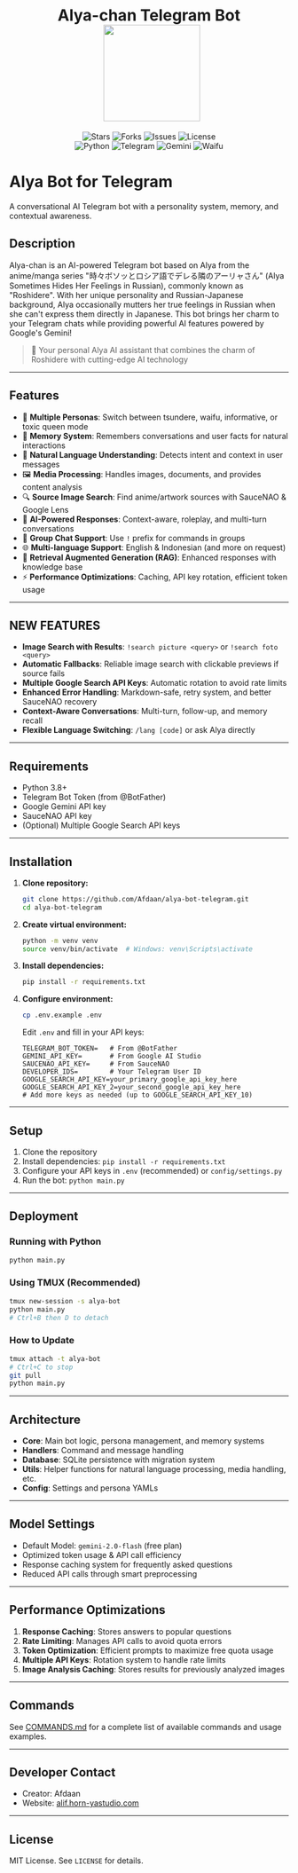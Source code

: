 <!-- Meta tags for SEO -->
<meta name="keywords" content="telegram bot, ai bot, waifu bot, anime bot, alya bot, roshidere bot, python telegram bot, gemini ai bot">
<meta name="description" content="Alya-chan: A Telegram Bot based on Alya from Roshidere with AI capabilities powered by Google Gemini">

<div align="center">
  <h1>
    Alya-chan Telegram Bot
    <img src="https://i.imgur.com/GUwqdRw.gif" width="174px" style="margin-left: 10px; vertical-align: middle;">
  </h1>

  <!-- Badges -->
  <p>
    <img src="https://img.shields.io/github/stars/Afdaan/alya-bot-telegram?style=for-the-badge&color=pink" alt="Stars">
    <img src="https://img.shields.io/github/forks/Afdaan/alya-bot-telegram?style=for-the-badge&color=lightblue" alt="Forks">
    <img src="https://img.shields.io/github/issues/Afdaan/alya-bot-telegram?style=for-the-badge&color=violet" alt="Issues">
    <img src="https://img.shields.io/badge/License-MIT-lightgreen.svg?style=for-the-badge" alt="License">
    <br>
    <img src="https://img.shields.io/badge/Python-3.8+-blue.svg?style=for-the-badge&logo=python" alt="Python">
    <img src="https://img.shields.io/badge/Telegram-Bot-blue.svg?style=for-the-badge&logo=telegram" alt="Telegram">
    <img src="https://img.shields.io/badge/Google-Gemini-orange.svg?style=for-the-badge&logo=google" alt="Gemini">
    <img src="https://img.shields.io/badge/Powered%20by-Waifu-ff69b4.svg?style=for-the-badge" alt="Waifu">
  </p>
</div>

# Alya Bot for Telegram

A conversational AI Telegram bot with a personality system, memory, and contextual awareness.

## Description

Alya-chan is an AI-powered Telegram bot based on Alya from the anime/manga series "時々ボソッとロシア語でデレる隣のアーリャさん" (Alya Sometimes Hides Her Feelings in Russian), commonly known as "Roshidere". With her unique personality and Russian-Japanese background, Alya occasionally mutters her true feelings in Russian when she can't express them directly in Japanese. This bot brings her charm to your Telegram chats while providing powerful AI features powered by Google's Gemini!

> 🌟 Your personal Alya AI assistant that combines the charm of Roshidere with cutting-edge AI technology

---

## Features

- 🌸 **Multiple Personas**: Switch between tsundere, waifu, informative, or toxic queen mode
- 🧠 **Memory System**: Remembers conversations and user facts for natural interactions
- 💬 **Natural Language Understanding**: Detects intent and context in user messages
- 🖼️ **Media Processing**: Handles images, documents, and provides content analysis
- 🔍 **Source Image Search**: Find anime/artwork sources with SauceNAO & Google Lens
- 🤖 **AI-Powered Responses**: Context-aware, roleplay, and multi-turn conversations
- 👥 **Group Chat Support**: Use `!` prefix for commands in groups
- 🌐 **Multi-language Support**: English & Indonesian (and more on request)
- 🧠 **Retrieval Augmented Generation (RAG)**: Enhanced responses with knowledge base
- ⚡ **Performance Optimizations**: Caching, API key rotation, efficient token usage

---

## NEW FEATURES

- **Image Search with Results**: `!search picture <query>` or `!search foto <query>`
- **Automatic Fallbacks**: Reliable image search with clickable previews if source fails
- **Multiple Google Search API Keys**: Automatic rotation to avoid rate limits
- **Enhanced Error Handling**: Markdown-safe, retry system, and better SauceNAO recovery
- **Context-Aware Conversations**: Multi-turn, follow-up, and memory recall
- **Flexible Language Switching**: `/lang [code]` or ask Alya directly

---

## Requirements

- Python 3.8+
- Telegram Bot Token (from @BotFather)
- Google Gemini API key
- SauceNAO API key
- (Optional) Multiple Google Search API keys

---

## Installation

1. **Clone repository:**
    ```bash
    git clone https://github.com/Afdaan/alya-bot-telegram.git
    cd alya-bot-telegram
    ```

2. **Create virtual environment:**
    ```bash
    python -m venv venv
    source venv/bin/activate  # Windows: venv\Scripts\activate
    ```

3. **Install dependencies:**
    ```bash
    pip install -r requirements.txt
    ```

4. **Configure environment:**
    ```bash
    cp .env.example .env
    ```
    Edit `.env` and fill in your API keys:
    ```properties
    TELEGRAM_BOT_TOKEN=   # From @BotFather
    GEMINI_API_KEY=       # From Google AI Studio
    SAUCENAO_API_KEY=     # From SauceNAO
    DEVELOPER_IDS=        # Your Telegram User ID
    GOOGLE_SEARCH_API_KEY=your_primary_google_api_key_here
    GOOGLE_SEARCH_API_KEY_2=your_second_google_api_key_here
    # Add more keys as needed (up to GOOGLE_SEARCH_API_KEY_10)
    ```

---

## Setup

1. Clone the repository
2. Install dependencies: `pip install -r requirements.txt`
3. Configure your API keys in `.env` (recommended) or `config/settings.py`
4. Run the bot: `python main.py`

---

## Deployment

### Running with Python
```bash
python main.py
```

### Using TMUX (Recommended)
```bash
tmux new-session -s alya-bot
python main.py
# Ctrl+B then D to detach
```

### How to Update
```bash
tmux attach -t alya-bot
# Ctrl+C to stop
git pull
python main.py
```

---

## Architecture

- **Core**: Main bot logic, persona management, and memory systems
- **Handlers**: Command and message handling
- **Database**: SQLite persistence with migration system
- **Utils**: Helper functions for natural language processing, media handling, etc.
- **Config**: Settings and persona YAMLs

---

## Model Settings

- Default Model: `gemini-2.0-flash` (free plan)
- Optimized token usage & API call efficiency
- Response caching system for frequently asked questions
- Reduced API calls through smart preprocessing

---

## Performance Optimizations

1. **Response Caching**: Stores answers to popular questions
2. **Rate Limiting**: Manages API calls to avoid quota errors
3. **Token Optimization**: Efficient prompts to maximize free quota usage
4. **Multiple API Keys**: Rotation system to handle rate limits
5. **Image Analysis Caching**: Stores results for previously analyzed images

---

## Commands

See [COMMANDS.md](COMMANDS.md) for a complete list of available commands and usage examples.

---

## Developer Contact

- Creator: Afdaan
- Website: [alif.horn-yastudio.com](https://alif.horn-yastudio.com)

---

## License

MIT License. See `LICENSE` for details.